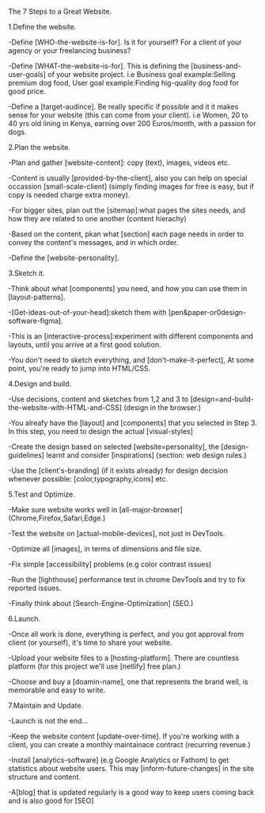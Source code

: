The 7 Steps to a Great Website.

1.Define the website.

-Define [WHO-the-website-is-for]. Is it for yourself? For a client of your agency or your freelancing business?

-Define [WHAT-the-website-is-for]. This is defining the [business-and-user-goals] of your website project. i.e Business goal example:Selling premium dog food, User goal example:Finding hig-quality dog food for good price.

-Define a [target-audince]. Be really specific if possible and it it makes sense for your website (this can come from your client). i.e Women, 20 to 40 yrs old lining in Kenya, earning over 200 Euros/month, with a passion for dogs.

2.Plan the website.

-Plan and gather [website-content]: copy (text), images, videos etc.

-Content is usually [provided-by-the-client], also you can help on special occassion [small-scale-client] (simply finding images for free is easy, but if copy is needed charge extra money).

-For bigger sites, plan out the [sitemap]:what pages the sites needs, and how they are related to one another (content hierachy)

-Based on the content, pkan what [section] each page needs in order to convey the content's messages, and in which order.

-Define the [website-personality].

3.Sketch it.

-Think about what [components] you need, and how you can use them in [layout-patterns].

-[Get-ideas-out-of-your-head]:sketch them with [pen&paper-or0design-software-figma].

-This is an [interactive-process]:experiment with different components and layouts, until you arrive at a first good solution.

-You don't need to sketch everything, and [don't-make-it-perfect], At some point, you're ready to jump into HTML/CSS.

4.Design and build.

-Use decisions, content and sketches from 1,2 and 3 to [design=and-build-the-website-with-HTML-and-CSS] (design in the browser.)

-You alreafy have the [layout] and [components] that you selected in Step 3. In this step, you need to design the actual [visual-styles]

-Create the design based on selected [website=personality], the [design-guidelines] learnt and consider [inspirations] (section: web design rules.)

-Use the [client's-branding] (if it exists already) for design decision whenever possible: [color,typography,icons] etc.

5.Test and Optimize.

-Make sure website works well in [all-major-browser] (Chrome,Firefox,Safari,Edge.)

-Test the website on [actual-mobile-devices], not just in DevTools.

-Optimize all [images], in terms of dimensions and file size.

-Fix simple [accessibility] problems (e.g color contrast issues)

-Run the [lighthouse] performance test in chrome DevTools and try to fix reported issues.

-Finally think about [Search-Engine-Optimization] (SEO.)

6.Launch.

-Once all work is done, everything is perfect, and you got approval from client (or yourself), it's time to share your website.

-Upload your website files to a [hosting-platform]. There are countless platform (for this project we'll use [netlify] free plan.)

-Choose and buy a [doamin-name], one that represents the brand well, is memorable and easy to write.

7.Maintain and Update.

-Launch is not the end...

-Keep the website content [update-over-time]. If you're working with a client, you can create a monthly maintainace contract (recurring revenue.)

-Install [analytics-software] (e.g Google Analytics or Fathom) to get statistics about website users. This may [inform-future-changes] in the site structure and content.

-A[blog] that is updated regularly is a good way to keep users coming back and is also good for [SEO]

